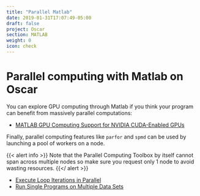 ```yaml
---
title: "Parallel Matlab"
date: 2019-01-31T17:07:49-05:00
draft: false
project: Oscar
section: MATLAB
weight: 0
icon: check
---
```


# Parallel computing with Matlab on Oscar

You can explore GPU computing through Matlab if you think your program
can benefit from massively parallel computations:

-   [MATLAB GPU Computing Support for NVIDIA CUDA-Enabled
    GPUs](http://www.mathworks.com/discovery/matlab-gpu.html)

Finally, parallel computing features like `parfor` and `spmd` can be
used by launching a pool of workers on a node.

{{< alert info >}}
Note that the Parallel
Computing Toolbox by itself cannot span across multiple nodes so
make sure you request only 1 node to avoid wasting resources.
{{</ alert >}}

-   [Execute Loop Iterations in
    Parallel](http://www.mathworks.com/help/distcomp/parfor.html)
-   [Run Single Programs on Multiple Data
    Sets](http://www.mathworks.com/help/distcomp/execute-simultaneously-on-multiple-data-sets.html)

